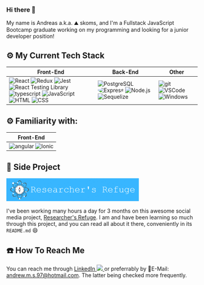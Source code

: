 <link rel="stylesheet" href="https://cdn.jsdelivr.net/gh/devicons/devicon@v2.14.0/devicon.min.css">

### Hi there 👋

My name is Andreas a.k.a. ⛰️ skoms, and I'm a Fullstack JavaScript Bootcamp graduate working on my programming and looking for a junior developer position!

## ⚙️ My Current Tech Stack

| Front-End                                                                                                                                                                                                                                                                                                                                                                                                                                                                                                                                                                                                                                                                                                                                                                                                                                                                                                                                                                                                                                                                                              | Back-End                                                                                                                                                                                                                                                                                                                                                                                                                                                                                                                                                                                                                                                                                      | Other                                                                                                                                                                                                                                                                                                                                                                                                           |
| ------------------------------------------------------------------------------------------------------------------------------------------------------------------------------------------------------------------------------------------------------------------------------------------------------------------------------------------------------------------------------------------------------------------------------------------------------------------------------------------------------------------------------------------------------------------------------------------------------------------------------------------------------------------------------------------------------------------------------------------------------------------------------------------------------------------------------------------------------------------------------------------------------------------------------------------------------------------------------------------------------------------------------------------------------------------------------------------------------ | --------------------------------------------------------------------------------------------------------------------------------------------------------------------------------------------------------------------------------------------------------------------------------------------------------------------------------------------------------------------------------------------------------------------------------------------------------------------------------------------------------------------------------------------------------------------------------------------------------------------------------------------------------------------------------------------- | --------------------------------------------------------------------------------------------------------------------------------------------------------------------------------------------------------------------------------------------------------------------------------------------------------------------------------------------------------------------------------------------------------------- |
| <div> <img src="https://cdn.jsdelivr.net/gh/devicons/devicon/icons/react/react-original.svg" height='28' alt='React' title='React'/> <img src="https://cdn.jsdelivr.net/gh/devicons/devicon/icons/redux/redux-original.svg" height='28' alt='Redux' title='Redux'/> <img src="https://cdn.jsdelivr.net/gh/devicons/devicon/icons/jest/jest-plain.svg" height='28' alt='Jest' title='Jest'/> <img src='https://testing-library.com/img/octopus-128x128.png' height='28' alt='React Testing Library' title='React Testing Library'/> <img height='28' alt='typescript' title='TypeScript' src="https://cdn.jsdelivr.net/gh/devicons/devicon/icons/typescript/typescript-original.svg" /> <img src="https://cdn.jsdelivr.net/gh/devicons/devicon/icons/javascript/javascript-original.svg" height='28' alt='JavaScript' title='JavaScript'/> <img src="https://cdn.jsdelivr.net/gh/devicons/devicon/icons/html5/html5-original.svg" height='28' alt='HTML' title='HTML'/> <img src="https://cdn.jsdelivr.net/gh/devicons/devicon/icons/css3/css3-original.svg" height='28' alt='CSS' title='CSS'/> </div> | <div> <img src="https://cdn.jsdelivr.net/gh/devicons/devicon/icons/postgresql/postgresql-original.svg" height='28' alt='PostgreSQL' title='PostgreSQL'/> <img src="https://external-content.duckduckgo.com/iu/?u=https%3A%2F%2Fhackersandslackers-cdn.storage.googleapis.com%2F2020%2F05%2Fexpress.png&f=1&nofb=1" height='28' width='28' style='border-radius: 50%;' alt='Express' title='Express'/> <img src="https://cdn.jsdelivr.net/gh/devicons/devicon/icons/nodejs/nodejs-plain.svg" height='28' alt='Node.js' title='Node.js'/> <img src="https://cdn.jsdelivr.net/gh/devicons/devicon/icons/sequelize/sequelize-original.svg" height='28' alt='Sequelize' title='Sequelize'/> </div> | <div> <img src="https://cdn.jsdelivr.net/gh/devicons/devicon/icons/git/git-original.svg" height='28' alt='git' title='git'/> <img src="https://cdn.jsdelivr.net/gh/devicons/devicon/icons/vscode/vscode-original.svg" height='28' alt='VSCode' title='VSCode'/> <img src="https://cdn.jsdelivr.net/gh/devicons/devicon/icons/windows8/windows8-original.svg" height='28' alt='Windows' title='Windows'/> </div> |

## ⚙️ Familiarity with:

| Front-End                                                                                                                                                                                                                                                                   |
| --------------------------------------------------------------------------------------------------------------------------------------------------------------------------------------------------------------------------------------------------------------------------- |
| <img src="https://cdn.jsdelivr.net/gh/devicons/devicon/icons/angularjs/angularjs-original.svg" height='28' alt='angular' title='Angular' /> <img src="https://cdn.jsdelivr.net/gh/devicons/devicon/icons/ionic/ionic-original.svg" height='28' alt='Ionic' title='Ionic' /> |

## 📘 Side Project

<a href='https://www.github.com/skoms/researchers-refuge'> <img src='https://github.com/skoms/researchers-refuge/raw/main/public/RR_BANNER.png' height='60' /> </a>

I've been working many hours a day for 3 months on this awesome social media project, <a href='https://www.github.com/skoms/researchers-refuge'>Researcher's Refuge</a>. I am and have been learning so much through this project, and you can read all about it there, conveniently in its `README.md` 😄

## ☎️ How To Reach Me

You can reach me through <a href='https://www.linkedin.com/in/andreas-skoms%C3%B8y-01a027188/'>LinkedIn <img src="https://cdn.jsdelivr.net/gh/devicons/devicon/icons/linkedin/linkedin-original.svg" height='12' /> </a> or preferrably by 📧E-Mail: andrew.m.s.97@hotmail.com. The latter being checked more frequently.

<!--
**skoms/skoms** is a ✨ _special_ ✨ repository because its `README.md` (this file) appears on your GitHub profile.

Here are some ideas to get you started:

- 🔭 I’m currently working on ...
- 🌱 I’m currently learning ...
- 👯 I’m looking to collaborate on ...
- 🤔 I’m looking for help with ...
- 💬 Ask me about ...
- 📫 How to reach me: ...
- 😄 Pronouns: ...
- ⚡ Fun fact: ...
-->
